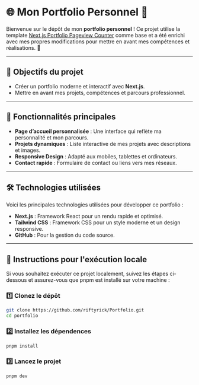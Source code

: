 # 🌐 Mon Portfolio Personnel 🚀

Bienvenue sur le dépôt de mon **portfolio personnel** ! Ce projet utilise la template [Next.js Portfolio Pageview Counter](https://vercel.com/new/user-folder/templates/next.js/nextjs-portfolio-pageview-counter) comme base et a été enrichi avec mes propres modifications pour mettre en avant mes compétences et réalisations. 🌟

---

## 🎯 Objectifs du projet
- Créer un portfolio moderne et interactif avec **Next.js**.
- Mettre en avant mes projets, compétences et parcours professionnel.

---

## 🌟 Fonctionnalités principales
- **Page d’accueil personnalisée** : Une interface qui reflète ma personnalité et mon parcours.
- **Projets dynamiques** : Liste interactive de mes projets avec descriptions et images.
- **Responsive Design** : Adapté aux mobiles, tablettes et ordinateurs.
- **Contact rapide** : Formulaire de contact ou liens vers mes réseaux.

---

## 🛠️ Technologies utilisées
Voici les principales technologies utilisées pour développer ce portfolio :
- **Next.js** : Framework React pour un rendu rapide et optimisé.
- **Tailwind CSS** : Framework CSS pour un style moderne et un design responsive.
- **GitHub** : Pour la gestion du code source.

---

## 🚀 Instructions pour l'exécution locale
Si vous souhaitez exécuter ce projet localement, suivez les étapes ci-dessous et assurez-vous que pnpm est installé sur votre machine :

### 1️⃣ Clonez le dépôt
```bash
git clone https://github.com/riftyrick/Portfolio.git
cd portfolio
```

### 2️⃣ Installez les dépendences
```bash
pnpm install
```

### 3️⃣ Lancez le projet
```bash
pnpm dev
```